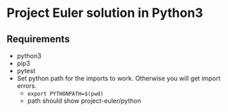 # Project Euler solution in Python3

## Requirements

- python3
- pip3
- pytest
- Set python path for the imports to work. Otherwise you will get import errors.
  - `export PYTHONPATH=$(pwd)`
  - path should show project-euler/python
